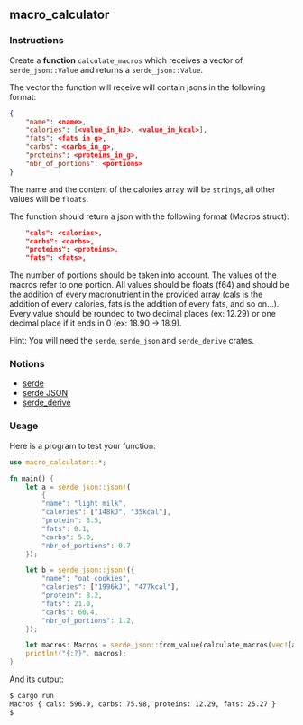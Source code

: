 ## macro_calculator

### Instructions

Create a **function** `calculate_macros` which receives a vector of `serde_json::Value` and returns a `serde_json::Value`.

The vector the function will receive will contain jsons in the following format:

```json
{
    "name": <name>,
    "calories": [<value_in_kJ>, <value_in_kcal>],
    "fats": <fats_in_g>,
    "carbs": <carbs_in_g>,
    "proteins": <proteins_in_g>,
    "nbr_of_portions": <portions>
}
```

The name and the content of the calories array will be `strings`, all other values will be `floats`.

The function should return a json with the following format (Macros struct):

```json
    "cals": <calories>,
    "carbs": <carbs>,
    "proteins": <proteins>,
    "fats": <fats>,
```

The number of portions should be taken into account. The values of the macros refer to one portion.
All values should be floats (f64) and should be the addition of every macronutrient in the provided array (cals is the addition of every calories, fats is the addition of every fats, and so on...).
Every value should be rounded to two decimal places (ex: 12.29) or one decimal place if it ends in 0 (ex: 18.90 -> 18.9).

Hint: You will need the `serde`, `serde_json` and `serde_derive` crates.

### Notions

- [serde](https://crates.io/crates/serde)
- [serde JSON](https://crates.io/crates/serde_json)
- [serde_derive](https://crates.io/crates/serde_derive)

### Usage

Here is a program to test your function:

```rust
use macro_calculator::*;

fn main() {
    let a = serde_json::json!(
        {
        "name": "light milk",
        "calories": ["148kJ", "35kcal"],
        "protein": 3.5,
        "fats": 0.1,
        "carbs": 5.0,
        "nbr_of_portions": 0.7
    });

    let b = serde_json::json!({
        "name": "oat cookies",
        "calories": ["1996kJ", "477kcal"],
        "protein": 8.2,
        "fats": 21.0,
        "carbs": 60.4,
        "nbr_of_portions": 1.2,
    });

    let macros: Macros = serde_json::from_value(calculate_macros(vec![a, b])).unwrap();
    println!("{:?}", macros);
}
```

And its output:

```sh
$ cargo run
Macros { cals: 596.9, carbs: 75.98, proteins: 12.29, fats: 25.27 }
$
```
